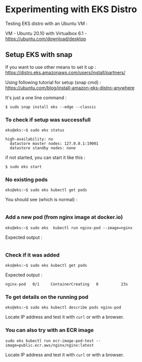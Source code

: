# Experimenting with EKS Distro

Testing EKS distro with an Ubuntu VM : 

VM - Ubuntu 20.10 with Virtualbox 6.1 - https://ubuntu.com/download/desktop


## Setup EKS with snap

If you want to use other means to set it up : 
https://distro.eks.amazonaws.com/users/install/partners/

Using following tutorial for setup (snap cmd) :
https://ubuntu.com/blog/install-amazon-eks-distro-anywhere

It's just a one line command : 

 `$ sudo snap install eks --edge --classic`

### To check if setup was successfull

`eks@eks:~$ sudo eks status`

 ```eks is running
 high-availability: no
   datastore master nodes: 127.0.0.1:19001
   datastore standby nodes: none
 ```


if not started, you can start it like this : 

 `$ sudo eks start`

### No existing pods
`eks@eks:~$ sudo eks kubectl get pods`

You should see (which is normal) :
```No resources found in default namespace.
```


### Add a new pod (from nginx image at docker.io)
 `eks@eks:~$ sudo eks  kubectl run nginx-pod --image=nginx`
 
 Expected output : 
```pod/nginx-pod created
```

### Check if it was added
`eks@eks:~$ sudo eks kubectl get pods`

 Expected output : 
```NAME        READY   STATUS              RESTARTS   AGE
nginx-pod   0/1     ContainerCreating   0          23s
```

### To get details on the running pod
`eks@eks:~$ sudo eks kubectl describe pods nginx-pod`

Locate IP address and test it with `curl` or with a browser.

### You can also try with an ECR image
`sudo eks kubectl run ecr-image-pod-test --image=public.ecr.aws/nginx/nginx:latest`

Locate IP address and test it with `curl` or with a browser.
